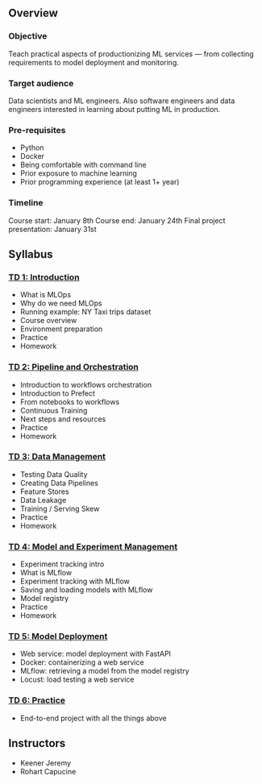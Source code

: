 ## Overview

### Objective

Teach practical aspects of productionizing ML services — from collecting requirements to model deployment and monitoring.

### Target audience

Data scientists and ML engineers. Also software engineers and data engineers interested in learning about putting ML in production.

### Pre-requisites

* Python
* Docker
* Being comfortable with command line
* Prior exposure to machine learning
* Prior programming experience (at least 1+ year)

### Timeline

Course start: January 8th
Course end: January 24th
Final project presentation: January 31st

## Syllabus

### [TD 1: Introduction](lessons/01-intro)

* What is MLOps
* Why do we need MLOps
* Running example: NY Taxi trips dataset
* Course overview
* Environment preparation
* Practice
* Homework


### [TD 2: Pipeline and Orchestration](lessons/02-pipeline-and-orchestration)

* Introduction to workflows orchestration
* Introduction to Prefect
* From notebooks to workflows
* Continuous Training
* Next steps and resources
* Practice
* Homework


### [TD 3: Data Management](lessons/03-data-management)

* Testing Data Quality
* Creating Data Pipelines
* Feature Stores
* Data Leakage
* Training / Serving Skew
* Practice
* Homework


### [TD 4: Model and Experiment Management](lessons/04-model-and-experiment-management)

* Experiment tracking intro
* What is MLflow
* Experiment tracking with MLflow
* Saving and loading models with MLflow
* Model registry
* Practice
* Homework


### [TD 5: Model Deployment](lessons/05-model-deployment)

* Web service: model deployment with FastAPI
* Docker: containerizing a web service
* MLflow: retrieving a model from the model registry
* Locust: load testing a web service


### [TD 6: Practice](lessons/06-practice)

* End-to-end project with all the things above

## Instructors

- Keener Jeremy
- Rohart Capucine